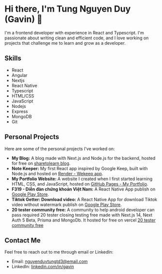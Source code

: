 # Hi there, I'm Tung Nguyen Duy (Gavin) 👋

I'm a frontend developer with experience in React and Typescript. I'm passionate about writing clean and efficient code, and I love working on projects that challenge me to learn and grow as a developer.

## Skills

- React
- Angular
- Nextjs
- React Native
- Typescript
- HTML/CSS
- JavaScript
- Nodejs
- Express
- MongoDB
- Git

## Personal Projects

Here are some of the personal projects I've worked on:

- **My Blog:** A blog made with Next.js and Node.js for the backend, hosted for free on [sharetolearn blog](https://www.sharetolearn.site/).
- **Note Keeper:** My first React app inspired by Google Keep, built with Node.js and hosted on [Render - Wekeep app](https://wekeep.onrender.com/).
- **My Portfolio Website:** A website I created when I first started learning HTML, CSS, and JavaScript, hosted on [GitHub Pages - My Portfolio](https://gnutyud.github.io/Portfolio).
- **F319 - Diễn đàn chứng khoán Việt Nam:** A React Native App publish on [Google Play Store](https://play.google.com/store/apps/details?id=com.gnutyud.f319&gl=US).
- **Tiktok Getter: Download video:** A React Native App for download Tiktok video without watermark publish on [Google Play Store](https://play.google.com/store/apps/details?id=com.bongmedia.tiktokgetter&gl=US).
- **20 tester community free:** A community to help android developer can pass required 20 tester closing testing free made with Next.js 14, Next Auth 5 Beta, Prisma and MongoDb. It hosted for free on vercel [20 tester community free](https://20-tester-community-free.vercel.app)

## Contact Me

Feel free to reach out to me through email or LinkedIn:

- Email: nguyenduytungtd3@email.com
- LinkedIn: [linkedin.com/in/gavin](https://www.linkedin.com/in/gavinnguyen/)

